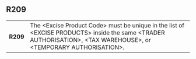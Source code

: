 ## R209
<table>
 <tr>
  <th>
   R209
  </th>
  <td>
   The &lt;Excise Product Code&gt; must be unique in the list of &lt;EXCISE PRODUCTS&gt; inside the same &lt;TRADER AUTHORISATION&gt;, &lt;TAX WAREHOUSE&gt;, or &lt;TEMPORARY AUTHORISATION&gt;.
  </td>
 </tr>
</table>
